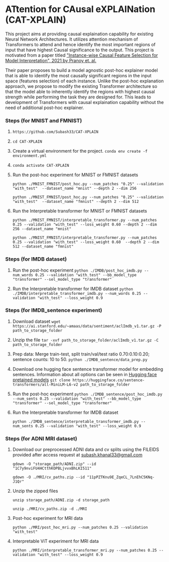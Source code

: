 # ATtention for CAusal eXPLAINation (CAT-XPLAIN)
This project aims at providing causal explaination capability for existing Neural Network Architectures. It utilizes attention mechanism of Transformers to attend and hence identify the most important regions of input that have highest Causal significance to the output. This project is motivated from a paper titled ["Instance-wise Causal Feature Selection for Model Interpretation", 2021 by Pranoy et. al.](https://openaccess.thecvf.com/content/CVPR2021W/CiV/papers/Panda_Instance-Wise_Causal_Feature_Selection_for_Model_Interpretation_CVPRW_2021_paper.pdf) 

Their paper proposes to build a model agnostic post-hoc explainer model that is able to identify the most causally significant regions in the input space (features selection) of each instance. Unlike the post-hoc explanation approach, we propose to modify the existing Transformer architecture so that the model able to inherently identify the regions with highest causal strength while performing the task they are designed for. This leads to development of Transformers with causal explaination capability without the need of additional post-hoc explainer.


### Steps (for MNIST and FMNIST)

1. `https://github.com/Subash33/CAT-XPLAIN`
2. `cd CAT-XPLAIN`
3. Create a virtual environment for the project.
    `conda env create -f environment.yml`
4.  `conda activate CAT-XPLAIN`
5. Run the post-hoc experiment for MNIST or FMNIST datasets

    `python ./MNIST_FMNIST/post_hoc.py --num_patches "0.25" --validation "with_test"  --dataset_name "mnist" --depth 2 --dim 256`

    `python ./MNIST_FMNIST/post_hoc.py --num_patches "0.25" --validation "with_test"  --dataset_name "fmnist" --depth 2 --dim 512`

6. Run the Interpretable transformer for MNIST or FMNIST datasets

    `python ./MNIST_FMNIST/interpretable_transformer.py --num_patches 0.25 --validation "with_test" --loss_weight 0.60 --depth 2 --dim 256 --dataset_name "mnist"`

    `python ./MNIST_FMNIST/interpretable_transformer.py --num_patches 0.25 --validation "with_test" --loss_weight 0.60  --depth 2 --dim 512 --dataset_name "fmnist"`

### Steps (for IMDB dataset)
1. Run the post-hoc experiment 
    `python ./IMDB/post_hoc_imdb.py --num_words 0.25 --validation "with_test" --bb_model_type "transformer" --sel_model_type "transformer"`


2. Run the Interpretable transformer for IMDB dataset
    `python ./IMDB/interpretable_transformer_imdb.py --num_words 0.25 --validation "with_test" --loss_weight 0.9`


### Steps (for IMDB_sentence experiment)
1. Download dataset 
    `wget https://ai.stanford.edu/~amaas/data/sentiment/aclImdb_v1.tar.gz -P path_to_storage_folder`
2. Unzip the file
    `tar -xvf path_to_storage_folder/aclImdb_v1.tar.gz -C path_to_storage_folder`
3. Prep data: Merge train-test, split train/val/test ratio 0.70:0.10:0.20; sentence counts: 10 to 50. 
    `python ./IMDB_sentence/data_prep.py`

4. Download one hugging face sentence transformer model for embedding sentences.
    Information about all options can be seen in [Hugging face pretained models](https://www.sbert.net/docs/pretrained_models.html)
    `git clone https://huggingface.co/sentence-transformers/all-MiniLM-L6-v2 path_to_storage_folder`

5. Run the post-hoc experiment 
    `python ./IMDB_sentence/post_hoc_imdb.py --num_sents 0.25 --validation "with_test" --bb_model_type "transformer" --sel_model_type "transformer"`

6. Run the Interpretable transformer for IMDB dataset

    `python ./IMDB_sentence/interpretable_transformer_imdb.py --num_sents 0.25 --validation "with_test" --loss_weight 0.9`



### Steps (for ADNI MRI dataset)

1. Download our preprocessed ADNI data and cv splits using the FILEIDS provided after access request at subash.khanal33@gmail.com
    
    `gdown -O "storage_path/ADNI.zip" --id "1C7y9nviFU4HCtthKOPBLjvvxBhLKI511"`

    `gdown -O ./MRI/cv_paths.zip --id "11pPZTKnu9E_ZqeCL_7LnEhC5KNq-J1Qr"`


2. Unzip the zipped files

    `unzip storage_path/ADNI.zip -d storage_path`

    `unzip ./MRI/cv_paths.zip -d ./MRI`

3. Post-hoc experiment for MRI data

    `python ./MRI/post_hoc_mri.py --num_patches 0.25 --validation "with_test"`

4. Interpretable ViT experiment for MRI data

    `python ./MRI/interpretable_transformer_mri.py --num_patches 0.25 --validation "with_test" --loss_weight 0.9`



